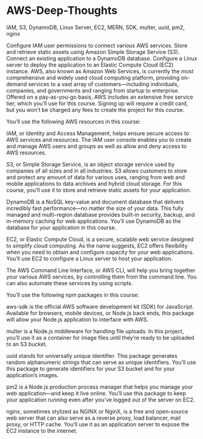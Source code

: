 # AWS-Deep-Thoughts
IAM, S3, DynamoDB, Linux Server, EC2, MERN, SDK, multer, uuid, pm2, nginx

Configure IAM user permissions to connect various AWS services.
Store and retrieve static assets using Amazon Simple Storage Service (S3).
Connect an existing application to a DynamoDB database.
Configure a Linux server to deploy the application to an Elastic Compute Cloud (EC2) instance.
AWS, also known as Amazon Web Services, is currently the most comprehensive and widely used cloud computing platform, providing on-demand services to a vast array of customers—including individuals, companies, and governments and ranging from startup to enterprise. Offered on a pay-as-you-go basis, AWS includes an extensive free service tier, which you’ll use for this course. Signing up will require a credit card, but you won’t be charged any fees to create the project for this course.

You’ll use the following AWS resources in this course:

IAM, or Identity and Access Management, helps ensure secure access to AWS services and resources. The IAM user console enables you to create and manage AWS users and groups as well as allow and deny access to AWS resources.

S3, or Simple Storage Service, is an object storage service used by companies of all sizes and in all industries. S3 allows customers to store and protect any amount of data for various uses, ranging from web and mobile applications to data archives and hybrid cloud storage. For this course, you’ll use it to store and retrieve static assets for your application.

DynamoDB is a NoSQL key-value and document database that delivers incredibly fast performance—no matter the size of your data. This fully managed and multi-region database provides built-in security, backup, and in-memory caching for web applications. You’ll use DynamoDB as the database for your application in this course.

EC2, or Elastic Compute Cloud, is a secure, scalable web service designed to simplify cloud computing. As the name suggests, EC2 offers flexibility when you need to obtain and configure capacity for your web applications. You’ll use EC2 to configure a Linux server to host your application.

The AWS Command Line Interface, or AWS CLI, will help you bring together your various AWS services, by controlling them from the command line. You can also automate these services by using scripts.

You’ll use the following npm packages in this course:

aws-sdk is the official AWS software development kit (SDK) for JavaScript. Available for browsers, mobile devices, or Node.js back ends, this package will allow your Node.js application to interface with AWS.

multer is a Node.js middleware for handling file uploads. In this project, you’ll use it as a container for image files until they’re ready to be uploaded to an S3 bucket.

uuid stands for universally unique identifier. This package generates random alphanumeric strings that can serve as unique identifiers. You’ll use this package to generate identifiers for your S3 bucket and for your application’s images.

pm2 is a Node.js production process manager that helps you manage your web application—and keep it live online. You’ll use this package to keep your application running even after you’ve logged out of the server on EC2.

nginx, sometimes stylized as NGINX or NginX, is a free and open-source web server that can also serve as a reverse proxy, load balancer, mail proxy, or HTTP cache. You’ll use it as an application server to expose the EC2 instance to the internet.

